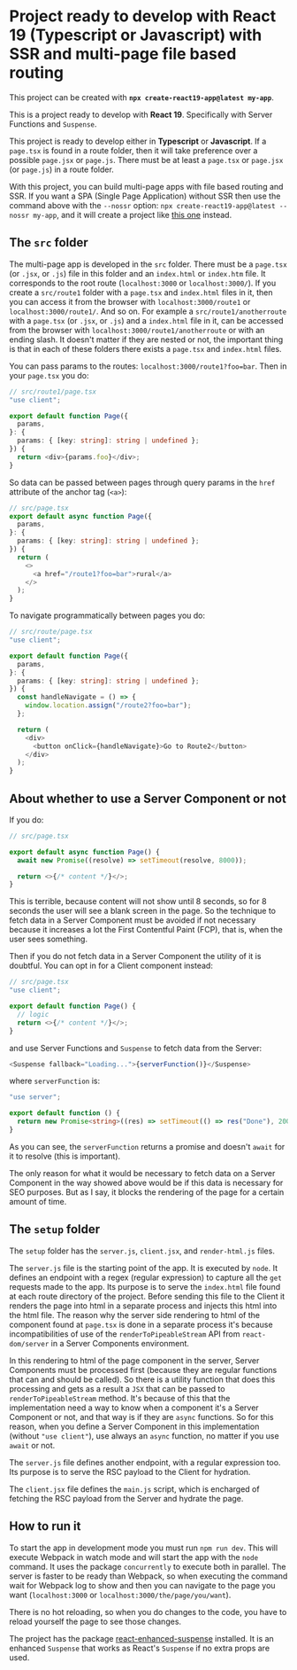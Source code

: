 # Project ready to develop with React 19 (Typescript or Javascript) with SSR and multi-page file based routing

This project can be created with **`npx create-react19-app@latest my-app`**.

This is a project ready to develop with **React 19**. Specifically with Server Functions and `Suspense`.

This project is ready to develop either in **Typescript** or **Javascript**. If a `page.tsx` is found in a route folder, then it will take preference over a possible `page.jsx` or `page.js`. There must be at least a `page.tsx` or `page.jsx` (or `page.js`) in a route folder.

With this project, you can build multi-page apps with file based routing and SSR. If you want a SPA (Single Page Application) without SSR then use the command above with the `--nossr` option: `npx create-react19-app@latest --nossr my-app`, and it will create a project like [this one](https://github.com/roggc/react19) instead.

## The `src` folder

The multi-page app is developed in the `src` folder. There must be a `page.tsx` (or `.jsx`, or `.js`) file in this folder and an `index.html` or `index.htm` file. It corresponds to the root route (`localhost:3000` or `localhost:3000/`). If you create a `src/route1` folder with a `page.tsx` and `index.html` files in it, then you can access it from the browser with `localhost:3000/route1` or `localhost:3000/route1/`. And so on. For example a `src/route1/anotherroute` with a `page.tsx` (or `.jsx`, or `.js`) and a `index.html` file in it, can be accessed from the browser with `localhost:3000/route1/anotherroute` or with an ending slash. It doesn't matter if they are nested or not, the important thing is that in each of these folders there exists a `page.tsx` and `index.html` files.

You can pass params to the routes: `localhost:3000/route1?foo=bar`. Then in your `page.tsx` you do:

```typescript
// src/route1/page.tsx
"use client";

export default function Page({
  params,
}: {
  params: { [key: string]: string | undefined };
}) {
  return <div>{params.foo}</div>;
}
```

So data can be passed between pages through query params in the `href` attribute of the anchor tag (`<a>`):

```typescript
// src/page.tsx
export default async function Page({
  params,
}: {
  params: { [key: string]: string | undefined };
}) {
  return (
    <>
      <a href="/route1?foo=bar">rural</a>
    </>
  );
}
```

To navigate programmatically between pages you do:

```typescript
// src/route/page.tsx
"use client";

export default function Page({
  params,
}: {
  params: { [key: string]: string | undefined };
}) {
  const handleNavigate = () => {
    window.location.assign("/route2?foo=bar");
  };

  return (
    <div>
      <button onClick={handleNavigate}>Go to Route2</button>
    </div>
  );
}
```

## About whether to use a Server Component or not

If you do:

```typescript
// src/page.tsx

export default async function Page() {
  await new Promise((resolve) => setTimeout(resolve, 8000));

  return <>{/* content */}</>;
}
```

This is terrible, because content will not show until 8 seconds, so for 8 seconds the user will see a blank screen in the page. So the technique to fetch data in a Server Component must be avoided if not necessary because it increases a lot the First Contentful Paint (FCP), that is, when the user sees something.

Then if you do not fetch data in a Server Component the utility of it is doubtful. You can opt in for a Client component instead:

```typescript
// src/page.tsx
"use client";

export default function Page() {
  // logic
  return <>{/* content */}</>;
}
```

and use Server Functions and `Suspense` to fetch data from the Server:

```typescript
<Suspense fallback="Loading...">{serverFunction()}</Suspense>
```

where `serverFunction` is:

```typescript
"use server";

export default function () {
  return new Promise<string>((res) => setTimeout(() => res("Done"), 2000));
}
```

As you can see, the `serverFunction` returns a promise and doesn't `await` for it to resolve (this is important).

The only reason for what it would be necessary to fetch data on a Server Component in the way showed above would be if this data is necessary for SEO purposes. But as I say, it blocks the rendering of the page for a certain amount of time.

## The `setup` folder

The `setup` folder has the `server.js`, `client.jsx`, and `render-html.js` files.

The `server.js` file is the starting point of the app. It is executed by `node`. It defines an endpoint with a regex (regular expression) to capture all the `get` requests made to the app. Its purpose is to serve the `index.html` file found at each route directory of the project. Before sending this file to the Client it renders the page into html in a separate process and injects this html into the html file. The reason why the server side rendering to html of the component found at `page.tsx` is done in a separate process it's because incompatibilities of use of the `renderToPipeableStream` API from `react-dom/server` in a Server Components environment.

In this rendering to html of the page component in the server, Server Components must be processed first (because they are regular functions that can and should be called). So there is a utility function that does this processing and gets as a result a `JSX` that can be passed to `renderToPipeableStream` method. It's because of this that the implementation need a way to know when a component it's a Server Component or not, and that way is if they are `async` functions. So for this reason, when you define a Server Component in this implementation (without `"use client"`), use always an `async` function, no matter if you use `await` or not.

The `server.js` file defines another endpoint, with a regular expression too. Its purpose is to serve the RSC payload to the Client for hydration.

The `client.jsx` file defines the `main.js` script, which is encharged of fetching the RSC payload from the Server and hydrate the page.

## How to run it

To start the app in development mode you must run `npm run dev`. This will execute Webpack in watch mode and will start the app with the `node` command. It uses the package `concurrently` to execute both in parallel. The server is faster to be ready than Webpack, so when executing the command wait for Webpack log to show and then you can navigate to the page you want (`localhost:3000` or `localhost:3000/the/page/you/want`).

There is no hot reloading, so when you do changes to the code, you have to reload yourself the page to see those changes.

The project has the package [react-enhanced-suspense](https://www.npmjs.com/package/react-enhanced-suspense) installed. It is an enhanced `Suspense` that works as React's `Suspense` if no extra props are used.

